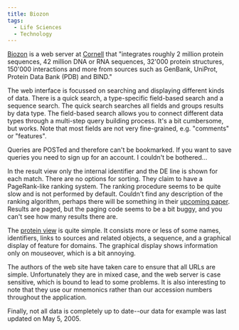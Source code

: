 ```yaml
---
title: Biozon
tags:
  - Life Sciences
  - Technology
---
```


[Biozon](http://biozon.org/) is a web server at [Cornell](http://www.cornell.edu/) that "integrates roughly 2 million protein sequences, 42 million DNA or RNA sequences, 32'000 protein structures, 150'000 interactions and more from sources such as GenBank, UniProt, Protein Data Bank (PDB) and BIND."

The web interface is focussed on searching and displaying different kinds of data. There is a quick search, a type-specific field-based search and a sequence search. The quick search searches all fields and groups results by data type. The field-based search allows you to connect different data types through a multi-step query building process. It's a bit cumbersome, but works. Note that most fields are not very fine-grained, e.g. "comments" or "features".

Queries are POSTed and therefore can't be bookmarked. If you want to save queries you need to sign up for an account. I couldn't be bothered...

In the result view only the internal identifier and the DE line is shown for each match. There are no options for sorting. They claim to have a PageRank-like ranking system. The ranking procedure seems to be quite slow and is not performed by default. Couldn't find any description of the ranking algorithm, perhaps there will be something in their [upcoming paper](http://www.ncbi.nlm.nih.gov/entrez/query.fcgi?db=PubMed&cmd=retrieve&dopt=abstract&list_uids=16381854). Results are paged, but the paging code seems to be a bit buggy, and you can't see how many results there are.

The [protein view](http://biozon.org/Biozon/ProfileLink/SWISS-PROT/TPA_HUMAN) is quite simple. It consists more or less of some names, identifiers, links to sources and related objects, a sequence, and a graphical display of feature for domains. The graphical display shows information only on mouseover, which is a bit annoying.

The authors of the web site have taken care to ensure that all URLs are simple. Unfortunately they are in mixed case, and the web server is case sensitive, which is bound to lead to some problems. It is also interesting to note that they use our mnemonics rather than our accession numbers throughout the application.

Finally, not all data is completely up to date--our data for example was last updated on May 5, 2005.
